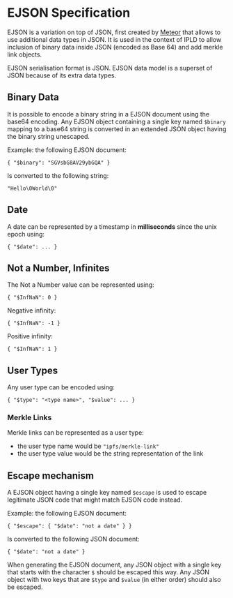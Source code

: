 EJSON Specification
===================

EJSON is a variation on top of JSON, first created by
[Meteor](http://docs.meteor.com/api/ejson.html) that allows to use additional
data types in JSON. It is used in the context of IPLD to allow inclusion of
binary data inside JSON (encoded as Base 64) and add merkle link objects.

EJSON serialisation format is JSON. EJSON data model is a superset of JSON
because of its extra data types.

Binary Data
-----------

It is possible to encode a binary string in a EJSON document using the base64
encoding. Any EJSON object containing a single key named `$binary` mapping to a
base64 string is converted in an extended JSON object having the binary string
unescaped.

Example: the following EJSON document:

    { "$binary": "SGVsbG8AV29ybGQA" }

Is converted to the following string:

    "Hello\0World\0"

Date
----

A date can be represented by a timestamp in **milliseconds** since the unix
epoch using:

    { "$date": ... }

Not a Number, Infinites
-----------------------

The Not a Number value can be represented using:

    { "$InfNaN": 0 }

Negative infinity:

    { "$InfNaN": -1 }

Positive infinity:

    { "$InfNaN": 1 }

User Types
----------

Any user type can be encoded using:

    { "$type": "<type name>", "$value": ... }

### Merkle Links ###

Merkle links can be represented as a user type:

- the user type name would be `"ipfs/merkle-link"`
- the user type value would be the string representation of the link

Escape mechanism
----------------

A EJSON object having a single key named `$escape` is used to escape legitimate
JSON code that might match EJSON code instead.

Example: the following EJSON document:

    { "$escape": { "$date": "not a date" } }

Is converted to the following JSON document:

    { "$date": "not a date" }

When generating the EJSON document, any JSON object with a single key that
starts with the character `$` should be escaped this way. Any JSON object with
two keys that are `$type` and `$value` (in either order) should also be escaped.


